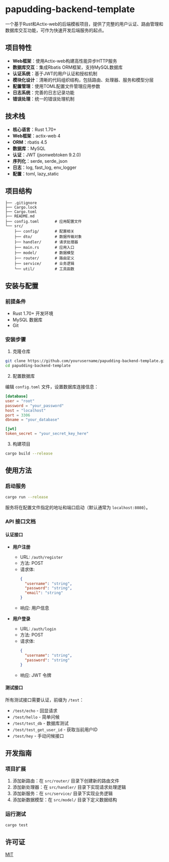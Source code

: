 # papudding-backend-template

一个基于Rust和Actix-web的后端模板项目，提供了完整的用户认证、路由管理和数据库交互功能，可作为快速开发后端服务的起点。

## 项目特性

- **Web框架**：使用Actix-web构建高性能异步HTTP服务
- **数据库交互**：集成Rbatis ORM框架，支持MySQL数据库
- **认证系统**：基于JWT的用户认证和授权机制
- **模块化设计**：清晰的代码组织结构，包括路由、处理器、服务和模型分层
- **配置管理**：使用TOML配置文件管理应用参数
- **日志系统**：完善的日志记录功能
- **错误处理**：统一的错误处理机制

## 技术栈

- **核心语言**：Rust 1.70+
- **Web框架**：actix-web 4
- **ORM**：rbatis 4.5
- **数据库**：MySQL
- **认证**：JWT (jsonwebtoken 9.2.0)
- **序列化**：serde, serde_json
- **日志**：log, fast_log, env_logger
- **配置**：toml, lazy_static

## 项目结构

```
├── .gitignore
├── Cargo.lock
├── Cargo.toml
├── README.md
├── config.toml       # 应用配置文件
└── src/
    ├── config/       # 配置相关
    ├── dto/          # 数据传输对象
    ├── handler/      # 请求处理器
    ├── main.rs       # 应用入口
    ├── model/        # 数据模型
    ├── router/       # 路由定义
    ├── service/      # 业务逻辑
    └── util/         # 工具函数
```

## 安装与配置

### 前提条件

- Rust 1.70+ 开发环境
- MySQL 数据库
- Git

### 安装步骤

1. 克隆仓库

```bash
git clone https://github.com/yourusername/papudding-backend-template.git
cd papudding-backend-template
```

2. 配置数据库

编辑 `config.toml` 文件，设置数据库连接信息：

```toml
[database]
user = "root"
password = "your_password"
host = "localhost"
port = 3306
dbname = "your_database"

[jwt]
token_secret = "your_secret_key_here"
```

3. 构建项目

```bash
cargo build --release
```

## 使用方法

### 启动服务

```bash
cargo run --release
```

服务将在配置文件指定的地址和端口启动（默认通常为 `localhost:8080`）。

### API 接口文档

#### 认证接口

- **用户注册**
  - URL: `/auth/register`
  - 方法: POST
  - 请求体: 
    ```json
    {
      "username": "string",
      "password": "string",
      "email": "string"
    }
    ```
  - 响应: 用户信息

- **用户登录**
  - URL: `/auth/login`
  - 方法: POST
  - 请求体: 
    ```json
    {
      "username": "string",
      "password": "string"
    }
    ```
  - 响应: JWT 令牌

#### 测试接口

所有测试接口需要认证，前缀为 `/test`：

- `/test/echo` - 回显请求
- `/test/hello` - 简单问候
- `/test/test_db` - 数据库测试
- `/test/test_get_user_id` - 获取当前用户ID
- `/test/hey` - 手动问候接口

## 开发指南

### 项目扩展

1. 添加新路由：在 `src/router/` 目录下创建新的路由文件
2. 添加新处理器：在 `src/handler/` 目录下实现请求处理逻辑
3. 添加新服务：在 `src/service/` 目录下实现业务逻辑
4. 添加新数据模型：在 `src/model/` 目录下定义数据结构

### 运行测试

```bash
cargo test
```

## 许可证

[MIT](LICENSE)
        